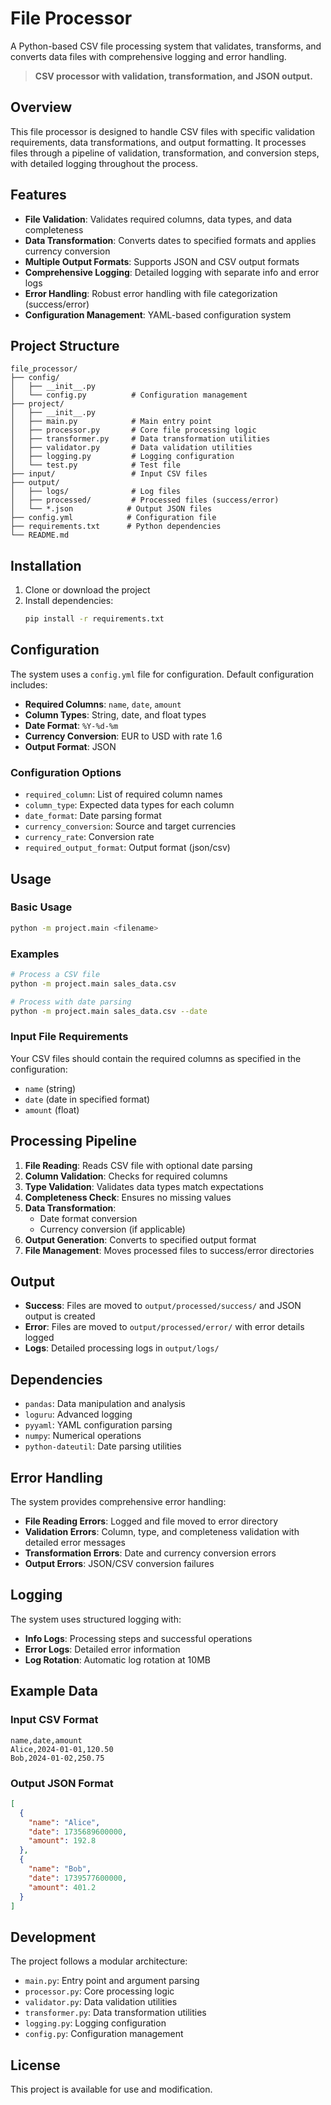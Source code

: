 # File Processor

A Python-based CSV file processing system that validates, transforms, and converts data files with comprehensive logging and error handling.

> **CSV processor with validation, transformation, and JSON output.**

## Overview

This file processor is designed to handle CSV files with specific validation requirements, data transformations, and output formatting. It processes files through a pipeline of validation, transformation, and conversion steps, with detailed logging throughout the process.

## Features

- **File Validation**: Validates required columns, data types, and data completeness
- **Data Transformation**: Converts dates to specified formats and applies currency conversion
- **Multiple Output Formats**: Supports JSON and CSV output formats
- **Comprehensive Logging**: Detailed logging with separate info and error logs
- **Error Handling**: Robust error handling with file categorization (success/error)
- **Configuration Management**: YAML-based configuration system

## Project Structure

```
file_processor/
├── config/
│   ├── __init__.py
│   └── config.py          # Configuration management
├── project/
│   ├── __init__.py
│   ├── main.py            # Main entry point
│   ├── processor.py       # Core file processing logic
│   ├── transformer.py     # Data transformation utilities
│   ├── validator.py       # Data validation utilities
│   ├── logging.py         # Logging configuration
│   └── test.py            # Test file
├── input/                 # Input CSV files
├── output/
│   ├── logs/              # Log files
│   ├── processed/         # Processed files (success/error)
│   └── *.json            # Output JSON files
├── config.yml            # Configuration file
├── requirements.txt      # Python dependencies
└── README.md
```

## Installation

1. Clone or download the project
2. Install dependencies:
   ```bash
   pip install -r requirements.txt
   ```

## Configuration

The system uses a `config.yml` file for configuration. Default configuration includes:

- **Required Columns**: `name`, `date`, `amount`
- **Column Types**: String, date, and float types
- **Date Format**: `%Y-%d-%m`
- **Currency Conversion**: EUR to USD with rate 1.6
- **Output Format**: JSON

### Configuration Options

- `required_column`: List of required column names
- `column_type`: Expected data types for each column
- `date_format`: Date parsing format
- `currency_conversion`: Source and target currencies
- `currency_rate`: Conversion rate
- `required_output_format`: Output format (json/csv)

## Usage

### Basic Usage

```bash
python -m project.main <filename>
```

### Examples

```bash
# Process a CSV file
python -m project.main sales_data.csv

# Process with date parsing
python -m project.main sales_data.csv --date
```

### Input File Requirements

Your CSV files should contain the required columns as specified in the configuration:

- `name` (string)
- `date` (date in specified format)
- `amount` (float)

## Processing Pipeline

1. **File Reading**: Reads CSV file with optional date parsing
2. **Column Validation**: Checks for required columns
3. **Type Validation**: Validates data types match expectations
4. **Completeness Check**: Ensures no missing values
5. **Data Transformation**:
   - Date format conversion
   - Currency conversion (if applicable)
6. **Output Generation**: Converts to specified output format
7. **File Management**: Moves processed files to success/error directories

## Output

- **Success**: Files are moved to `output/processed/success/` and JSON output is created
- **Error**: Files are moved to `output/processed/error/` with error details logged
- **Logs**: Detailed processing logs in `output/logs/`

## Dependencies

- `pandas`: Data manipulation and analysis
- `loguru`: Advanced logging
- `pyyaml`: YAML configuration parsing
- `numpy`: Numerical operations
- `python-dateutil`: Date parsing utilities

## Error Handling

The system provides comprehensive error handling:

- **File Reading Errors**: Logged and file moved to error directory
- **Validation Errors**: Column, type, and completeness validation with detailed error messages
- **Transformation Errors**: Date and currency conversion errors
- **Output Errors**: JSON/CSV conversion failures

## Logging

The system uses structured logging with:

- **Info Logs**: Processing steps and successful operations
- **Error Logs**: Detailed error information
- **Log Rotation**: Automatic log rotation at 10MB

## Example Data

### Input CSV Format

```csv
name,date,amount
Alice,2024-01-01,120.50
Bob,2024-01-02,250.75
```

### Output JSON Format

```json
[
  {
    "name": "Alice",
    "date": 1735689600000,
    "amount": 192.8
  },
  {
    "name": "Bob",
    "date": 1739577600000,
    "amount": 401.2
  }
]
```

## Development

The project follows a modular architecture:

- `main.py`: Entry point and argument parsing
- `processor.py`: Core processing logic
- `validator.py`: Data validation utilities
- `transformer.py`: Data transformation utilities
- `logging.py`: Logging configuration
- `config.py`: Configuration management

## License

This project is available for use and modification.
